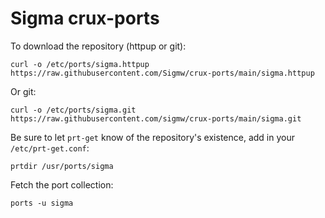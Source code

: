# Sigma crux-ports

To download the repository (httpup or git):

```
curl -o /etc/ports/sigma.httpup  https://raw.githubusercontent.com/Sigmw/crux-ports/main/sigma.httpup
```
Or git:

```
curl -o /etc/ports/sigma.git https://raw.githubusercontent.com/sigmw/crux-ports/main/sigma.git
```


Be sure to let `prt-get` know of the repository's existence, add in your `/etc/prt-get.conf`:

```
prtdir /usr/ports/sigma
```

Fetch the port collection:

```
ports -u sigma
```
